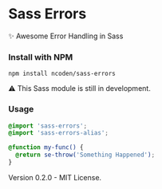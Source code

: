 # Sass Errors
✨ Awesome Error Handling in Sass

### Install with NPM
```
npm install ncoden/sass-errors
```

:warning: This Sass module is still in development.

### Usage

```scss
@import 'sass-errors';
@import 'sass-errors-alias';

@function my-func() {
  @return se-throw('Something Happened');
}
```

Version 0.2.0 - MIT License.
